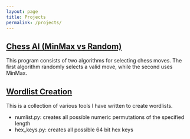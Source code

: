 ```yaml
---
layout: page
title: Projects
permalink: /projects/
---
```

## [Chess AI (MinMax vs Random)](https://colab.research.google.com/drive/1jq7Ur6EGqN6bNQ9ytXGtnf4FSGfIpwPD)
This program consists of two algorithms for selecting chess moves. The first algorithm randomly selects a valid move, while the second uses MinMax.

## [Wordlist Creation](https://github.com/tfrank0651/Wordlist_Creation)
This is a collection of various tools I have written to create wordlists.
- numlist.py: creates all possible numeric permutations of the specified length
- hex_keys.py: creates all possible 64 bit hex keys
